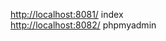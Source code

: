 [http://localhost:8081/](http://localhost:8081/) index <br>
[http://localhost:8082/](http://localhost:8082/) phpmyadmin
